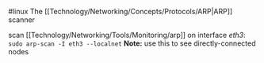 #linux 
The [[Technology/Networking/Concepts/Protocols/ARP|ARP]] scanner

scan [[Technology/Networking/Tools/Monitoring/arp]] on interface *eth3*: `sudo arp-scan -I eth3 --localnet`
**Note:** use this to see directly-connected nodes